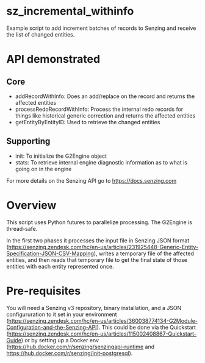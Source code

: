# sz_incremental_withinfo
Example script to add increment batches of records to Senzing and receive the list of changed entities.

# API demonstrated
## Core
* addRecordWithInfo: Does an add/replace on the record and returns the affected entities
* processRedoRecordWithInfo: Process the internal redo records for things like historical generic correction and returns the affected entities
* getEntityByEntityID: Used to retrieve the changed entities
## Supporting
* init: To initialize the G2Engine object
* stats: To retrieve internal engine diagnostic information as to what is going on in the engine

For more details on the Senzing API go to https://docs.senzing.com


# Overview

This script uses Python futures to parallelize processing.  The G2Engine is thread-safe.

In the first two phases it processes the input file in Senzing JSON format (https://senzing.zendesk.com/hc/en-us/articles/231925448-Generic-Entity-Specification-JSON-CSV-Mapping), writes a temporary file of the affected entities, and then reads that temporary file to get the final state of those entities with each entity represented once.


# Pre-requisites

You will need a Senzing v3 repository, binary installation, and a JSON configururation to it set in your environment (https://senzing.zendesk.com/hc/en-us/articles/360038774134-G2Module-Configuration-and-the-Senzing-API).  This could be done via the Quickstart (https://senzing.zendesk.com/hc/en-us/articles/115002408867-Quickstart-Guide) or by setting up a Docker env (https://hub.docker.com/r/senzing/senzingapi-runtime and https://hub.docker.com/r/senzing/init-postgresql).
